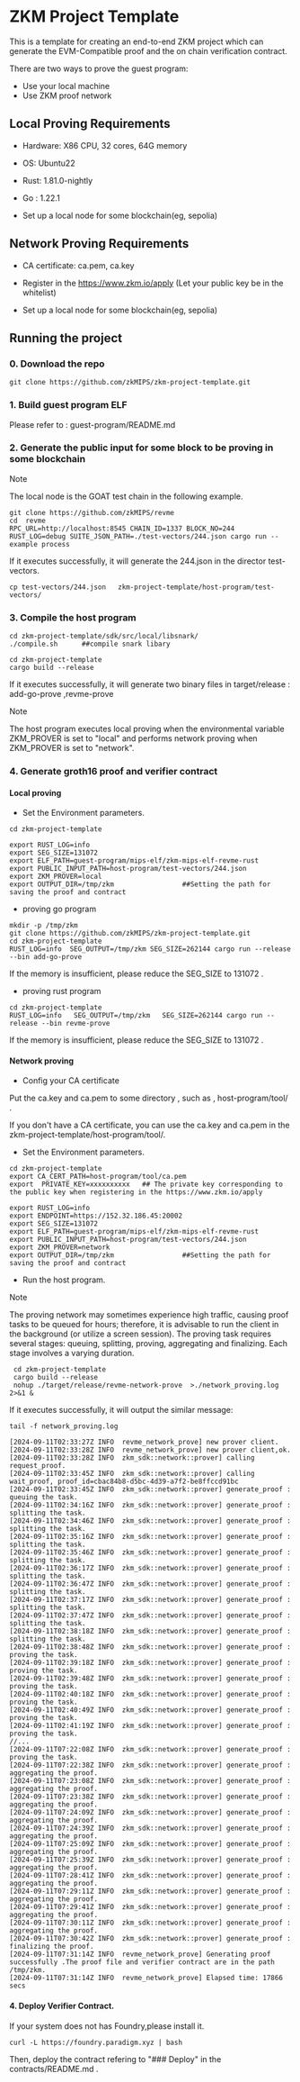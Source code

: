 # ZKM Project Template

This is a template for creating an end-to-end ZKM project which can generate the EVM-Compatible proof and the on chain verification contract.

There are two ways to prove the guest program: 
* Use your local machine
* Use ZKM proof network 

## Local Proving Requirements
* Hardware: X86 CPU, 32 cores, 64G memory

* OS: Ubuntu22

* Rust: 1.81.0-nightly
  
* Go : 1.22.1
  
* Set up a local node for some blockchain(eg, sepolia)
  
  
## Network Proving Requirements
* CA certificate:  ca.pem, ca.key
  
* Register in the https://www.zkm.io/apply (Let your public key be in the whitelist)
  
* Set up a local node for some blockchain(eg, sepolia)


## Running the project

### 0. Download the repo

```
git clone https://github.com/zkMIPS/zkm-project-template.git
```

### 1. Build guest program ELF

Please refer to : guest-program/README.md

### 2. Generate the public input for some block to be proving in some blockchain
> [!NOTE]
> The local node is the GOAT test chain in the following example.

```
git clone https://github.com/zkMIPS/revme
cd  revme
RPC_URL=http://localhost:8545 CHAIN_ID=1337 BLOCK_NO=244 RUST_LOG=debug SUITE_JSON_PATH=./test-vectors/244.json cargo run --example process
```
If it executes successfully,  it will generate the 244.json in the director test-vectors.

```
cp test-vectors/244.json   zkm-project-template/host-program/test-vectors/
```

### 3. Compile the host program

```
cd zkm-project-template/sdk/src/local/libsnark/
./compile.sh      ##compile snark libary

cd zkm-project-template
cargo build --release
```
If it executes successfully,  it will generate two binary files in target/release : add-go-prove ,revme-prove

> [!NOTE]
> The host program executes local proving when the environmental variable ZKM_PROVER is set to "local" and performs network proving when ZKM_PROVER is set to "network".

### 4. Generate groth16 proof and verifier contract

#### Local proving 

* Set the Environment  parameters. 
  
```
cd zkm-project-template

export RUST_LOG=info   
export SEG_SIZE=131072
export ELF_PATH=guest-program/mips-elf/zkm-mips-elf-revme-rust 
export PUBLIC_INPUT_PATH=host-program/test-vectors/244.json
export ZKM_PROVER=local
export OUTPUT_DIR=/tmp/zkm                 ##Setting the path for saving the proof and contract
```

* proving go program

```
mkdir -p /tmp/zkm
git clone https://github.com/zkMIPS/zkm-project-template.git
cd zkm-project-template
RUST_LOG=info  SEG_OUTPUT=/tmp/zkm SEG_SIZE=262144 cargo run --release --bin add-go-prove 
```

If the memory is insufficient, please reduce the SEG_SIZE to 131072 .

* proving rust program 

```
cd zkm-project-template
RUST_LOG=info   SEG_OUTPUT=/tmp/zkm   SEG_SIZE=262144 cargo run --release --bin revme-prove
```
If the memory is insufficient, please reduce the SEG_SIZE to 131072 .

#### Network proving 

* Config your CA certificate

Put the ca.key and  ca.pem to some directory , such as , host-program/tool/ .

If you don't have a CA certificate, you can use the ca.key and  ca.pem in the  zkm-project-template/host-program/tool/.

* Set the Environment  parameters. 
  
```
cd zkm-project-template
export CA_CERT_PATH=host-program/tool/ca.pem   
export  PRIVATE_KEY=xxxxxxxxxx   ## The private key corresponding to the public key when registering in the https://www.zkm.io/apply

export RUST_LOG=info
export ENDPOINT=https://152.32.186.45:20002    
export SEG_SIZE=131072
export ELF_PATH=guest-program/mips-elf/zkm-mips-elf-revme-rust
export PUBLIC_INPUT_PATH=host-program/test-vectors/244.json
export ZKM_PROVER=network
export OUTPUT_DIR=/tmp/zkm                 ##Setting the path for saving the proof and contract
```

* Run the host program. 
  
> [!NOTE]
> The proving network may sometimes experience high traffic, causing proof tasks to be queued for hours; therefore, it is advisable to run the client in the background (or utilize a screen session).
> The proving task requires several stages: queuing, splitting, proving, aggregating and finalizing. Each stage involves a varying duration.


```
 cd zkm-project-template
 cargo build --release
 nohup ./target/release/revme-network-prove  >./network_proving.log 2>&1 &
```

If it executes successfully,  it will output the similar message:
```
tail -f network_proving.log

[2024-09-11T02:33:27Z INFO  revme_network_prove] new prover client.
[2024-09-11T02:33:28Z INFO  revme_network_prove] new prover client,ok.
[2024-09-11T02:33:28Z INFO  zkm_sdk::network::prover] calling request_proof.
[2024-09-11T02:33:45Z INFO  zkm_sdk::network::prover] calling wait_proof, proof_id=cbac84b8-d5bc-4d39-a7f2-be8ffccd91bc
[2024-09-11T02:33:45Z INFO  zkm_sdk::network::prover] generate_proof : queuing the task.
[2024-09-11T02:34:16Z INFO  zkm_sdk::network::prover] generate_proof : splitting the task.
[2024-09-11T02:34:46Z INFO  zkm_sdk::network::prover] generate_proof : splitting the task.
[2024-09-11T02:35:16Z INFO  zkm_sdk::network::prover] generate_proof : splitting the task.
[2024-09-11T02:35:46Z INFO  zkm_sdk::network::prover] generate_proof : splitting the task.
[2024-09-11T02:36:17Z INFO  zkm_sdk::network::prover] generate_proof : splitting the task.
[2024-09-11T02:36:47Z INFO  zkm_sdk::network::prover] generate_proof : splitting the task.
[2024-09-11T02:37:17Z INFO  zkm_sdk::network::prover] generate_proof : splitting the task.
[2024-09-11T02:37:47Z INFO  zkm_sdk::network::prover] generate_proof : splitting the task.
[2024-09-11T02:38:18Z INFO  zkm_sdk::network::prover] generate_proof : splitting the task.
[2024-09-11T02:38:48Z INFO  zkm_sdk::network::prover] generate_proof : proving the task.
[2024-09-11T02:39:18Z INFO  zkm_sdk::network::prover] generate_proof : proving the task.
[2024-09-11T02:39:48Z INFO  zkm_sdk::network::prover] generate_proof : proving the task.
[2024-09-11T02:40:18Z INFO  zkm_sdk::network::prover] generate_proof : proving the task.
[2024-09-11T02:40:49Z INFO  zkm_sdk::network::prover] generate_proof : proving the task.
[2024-09-11T02:41:19Z INFO  zkm_sdk::network::prover] generate_proof : proving the task.
//...
[2024-09-11T07:22:08Z INFO  zkm_sdk::network::prover] generate_proof : proving the task.
[2024-09-11T07:22:38Z INFO  zkm_sdk::network::prover] generate_proof : aggregating the proof.
[2024-09-11T07:23:08Z INFO  zkm_sdk::network::prover] generate_proof : aggregating the proof.
[2024-09-11T07:23:38Z INFO  zkm_sdk::network::prover] generate_proof : aggregating the proof.
[2024-09-11T07:24:09Z INFO  zkm_sdk::network::prover] generate_proof : aggregating the proof.
[2024-09-11T07:24:39Z INFO  zkm_sdk::network::prover] generate_proof : aggregating the proof.
[2024-09-11T07:25:09Z INFO  zkm_sdk::network::prover] generate_proof : aggregating the proof.
[2024-09-11T07:25:39Z INFO  zkm_sdk::network::prover] generate_proof : aggregating the proof.
[2024-09-11T07:28:41Z INFO  zkm_sdk::network::prover] generate_proof : aggregating the proof.
[2024-09-11T07:29:11Z INFO  zkm_sdk::network::prover] generate_proof : aggregating the proof.
[2024-09-11T07:29:41Z INFO  zkm_sdk::network::prover] generate_proof : aggregating the proof.
[2024-09-11T07:30:11Z INFO  zkm_sdk::network::prover] generate_proof : aggregating the proof.
[2024-09-11T07:30:42Z INFO  zkm_sdk::network::prover] generate_proof : finalizing the proof.
[2024-09-11T07:31:14Z INFO  revme_network_prove] Generating proof successfully .The proof file and verifier contract are in the path /tmp/zkm.
[2024-09-11T07:31:14Z INFO  revme_network_prove] Elapsed time: 17866 secs

```
  

#### 4. Deploy Verifier Contract.

If your system does not has  Foundry,please install it.

```
curl -L https://foundry.paradigm.xyz | bash
```

Then, deploy the contract  refering to "### Deploy" in the contracts/README.md .




